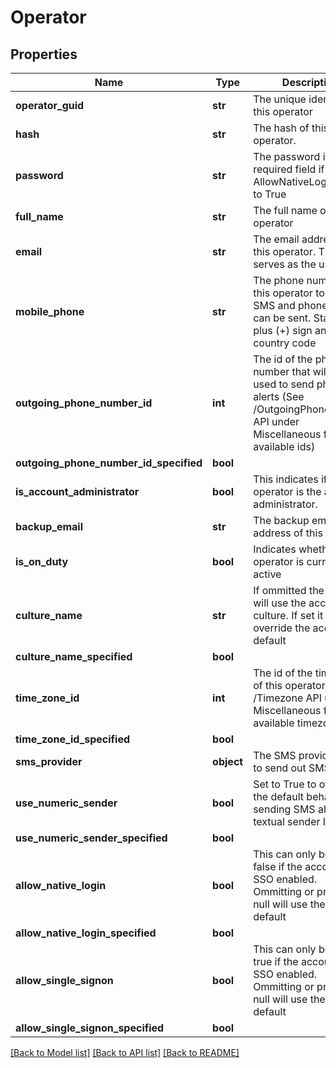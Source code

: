 # Operator

## Properties
Name | Type | Description | Notes
------------ | ------------- | ------------- | -------------
**operator_guid** | **str** | The unique identifier of this operator | [optional] 
**hash** | **str** | The hash of this operator. | [optional] 
**password** | **str** | The password is a required field if AllowNativeLogin is set to True | [optional] 
**full_name** | **str** | The full name of this operator | [optional] 
**email** | **str** | The email address of this operator. This also serves as the username | [optional] 
**mobile_phone** | **str** | The phone number of this operator to which SMS and phone alerts can be sent. Start with a plus (+) sign and your country code | [optional] 
**outgoing_phone_number_id** | **int** | The id of the phone number that will be used to send phone alerts (See /OutgoingPhoneNumber API under Miscellaneous for available ids) | [optional] 
**outgoing_phone_number_id_specified** | **bool** |  | [optional] 
**is_account_administrator** | **bool** | This indicates if the operator is the account administrator. | [optional] 
**backup_email** | **str** | The backup email address of this operator | [optional] 
**is_on_duty** | **bool** | Indicates whether the operator is currently active | [optional] 
**culture_name** | **str** | If ommitted the operator will use the account culture. If set it will override the account default | [optional] 
**culture_name_specified** | **bool** |  | [optional] 
**time_zone_id** | **int** | The id of the timezone of this operator (See /Timezone API under Miscellaneous for available timezones) | [optional] 
**time_zone_id_specified** | **bool** |  | [optional] 
**sms_provider** | **object** | The SMS provider used to send out SMS alerts | [optional] 
**use_numeric_sender** | **bool** | Set to True to override the default behavior of sending SMS alerts with textual sender ID | [optional] 
**use_numeric_sender_specified** | **bool** |  | [optional] 
**allow_native_login** | **bool** | This can only be set to false if the account has SSO enabled. Ommitting or providing null will use the account default | [optional] 
**allow_native_login_specified** | **bool** |  | [optional] 
**allow_single_signon** | **bool** | This can only be set to true if the account has SSO enabled. Ommitting or providing null will use the account default | [optional] 
**allow_single_signon_specified** | **bool** |  | [optional] 

[[Back to Model list]](../README.md#documentation-for-models) [[Back to API list]](../README.md#documentation-for-api-endpoints) [[Back to README]](../README.md)


